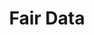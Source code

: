 ---
title: Fair Data
isPublic_b: true
published: true

file:
  src: /assets/site/images/FAIR Data Infographic-01.png
  type: image/png
alt_txt: 'Fair Data'

---